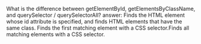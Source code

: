 What is the difference between getElementById, getElementsByClassName, and querySelector / querySelectorAll?
answer: Finds the HTML element whose id attribute is specified, and finds HTML elements that have the same class. Finds the first matching element with a CSS selector.Finds all matching elements with a CSS selector.
